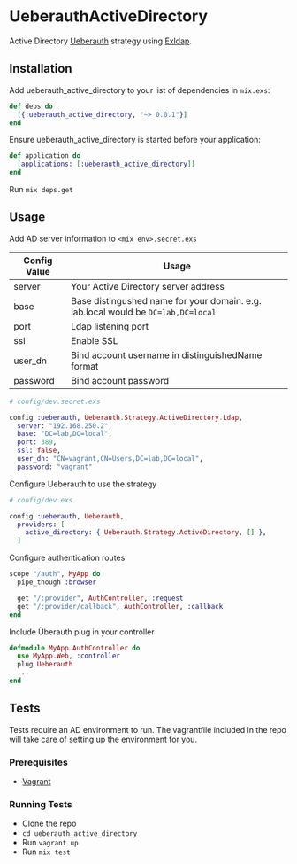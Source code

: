 # UeberauthActiveDirectory

Active Directory [Ueberauth](https://github.com/ueberauth/ueberauth) strategy using [Exldap](https://github.com/jmerriweather/exldap).

## Installation

Add ueberauth_active_directory to your list of dependencies in `mix.exs`:

```elixir
def deps do
  [{:ueberauth_active_directory, "~> 0.0.1"}]
end
```

Ensure ueberauth_active_directory is started before your application:

```elixir
def application do
  [applications: [:ueberauth_active_directory]]
end
```

Run `mix deps.get`

## Usage

Add AD server information to `<mix env>.secret.exs`

Config Value | Usage
------------ | -----
server | Your Active Directory server address
base |   Base distingushed name for your domain. e.g. lab.local would be `DC=lab,DC=local`
port | Ldap listening port
ssl | Enable SSL
user_dn | Bind account username in distinguishedName format
password | Bind account password

```elixir
# config/dev.secret.exs

config :ueberauth, Ueberauth.Strategy.ActiveDirectory.Ldap,
  server: "192.168.250.2",
  base: "DC=lab,DC=local",
  port: 389,
  ssl: false,
  user_dn: "CN=vagrant,CN=Users,DC=lab,DC=local",
  password: "vagrant"
```

Configure Ueberauth to use the strategy

```elixir
# config/dev.exs

config :ueberauth, Ueberauth,
  providers: [
    active_directory: { Ueberauth.Strategy.ActiveDirectory, [] },
  ]
```

Configure authentication routes

```elixir
scope "/auth", MyApp do
  pipe_though :browser

  get "/:provider", AuthController, :request
  get "/:provider/callback", AuthController, :callback
end
```

Include Überauth plug in your controller

```elixir
defmodule MyApp.AuthController do
  use MyApp.Web, :controller
  plug Ueberauth
  ...
end
```

## Tests
Tests require an AD environment to run.  The vagrantfile included in the repo will take care of setting up the environment for you. 
### Prerequisites
* [Vagrant](https://vagrantup.com)

### Running Tests
* Clone the repo
* `cd ueberauth_active_directory`
* Run `vagrant up`
* Run `mix test`
